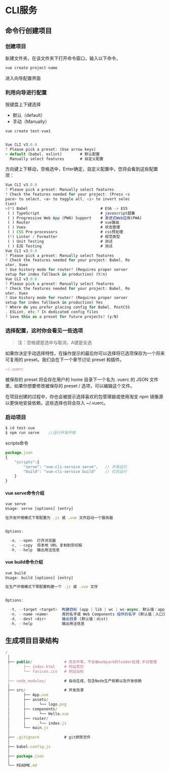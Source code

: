# CLI服务

## 命令行创建项目

### 创建项目

新建文件夹，在该文件夹下打开命令窗口，输入以下命令，

```js
vue create project-name
```

进入向导配置界面

### 利用向导进行配置

按键盘上下键选择

- 默认（default）
- 手动（Manually）

```js
vue create test-vue1


Vue CLI v3.0.0
? Please pick a preset: (Use arrow keys)
> default (babel, eslint)        # 默认配置
  Manually select features       # 自定义配置
```

方向键上下移动，空格选中，Enter确定，自定义配置中，您将会看到这些配置项：

```js
Vue CLI v3.0.0
? Please pick a preset: Manually select features
? Check the features needed for your project: (Press <s
pace> to select, <a> to toggle all, <i> to invert selec
tion)
>(*) Babel                                # ES6 -> ES5
 ( ) TypeScript                           # javascript超集
 ( ) Progressive Web App (PWA) Support    # 渐进式Web应用(PWA)
 ( ) Router                               # vue路由
 ( ) Vuex                                 # 状态管理
 ( ) CSS Pre-processors                   # css预处理
 (*) Linter / Formatter                   # 规范类型
 ( ) Unit Testing                         # 测试
 ( ) E2E Testing                          # 测试
Vue CLI v3.0.0
? Please pick a preset: Manually select features
? Check the features needed for your project: Babel, Ro
uter, Vuex
? Use history mode for router? (Requires proper server
setup for index fallback in production) (Y/n)
Vue CLI v3.0.0
? Please pick a preset: Manually select features
? Check the features needed for your project: Babel, Ro
uter, Vuex
? Use history mode for router? (Requires proper server
setup for index fallback in production) Yes
? Where do you prefer placing config for Babel, PostCSS
, ESLint, etc.? In dedicated config files
? Save this as a preset for future projects? (y/N)
```

### 选择配置，这时你会看见一些选项

> 注：空格键是选中与取消，A键是全选

如果你决定手动选择特性，在操作提示的最后你可以选择将已选项保存为一个将来可复用的 preset。我们会在下一个章节讨论 preset 和插件。

```js
~/.vuerc
```

被保存的 preset 将会存在用户的 home 目录下一个名为 .vuerc 的 JSON 文件里。如果你想要修改被保存的 preset / 选项，可以编辑这个文件。

在项目创建的过程中，你也会被提示选择喜欢的包管理器或使用淘宝 npm 镜像源以更快地安装依赖。这些选择也将会存入 ~/.vuerc。

### 启动项目

```js
$ cd test-vue
$ npm run serve    //运行开发环境
```

scripts命令

```js
package.json
{
    "scripts":{
        "serve": "vue-cli-service serve",   // 开发运行
        "build": "vue-cli-service build"    // 打包运行
    }
}
```

#### vue serve命令介绍

```js
vue serve
Usage: serve [options] [entry]

在开发环境模式下零配置为 .js 或 .vue 文件启动一个服务器


Options:

  -o, --open  打开浏览器
  -c, --copy  将本地 URL 复制到剪切板
  -h, --help  输出用法信息
```

#### vue build命令介绍

```js
vue build
Usage: build [options] [entry]

在生产环境模式下零配置构建一个 .js 或 .vue 文件


Options:

  -t, --target <target>  构建目标 (app | lib | wc | wc-async, 默认值：app)
  -n, --name <name>      库的名字或 Web Components 组件的名字 (默认值：入口文件名)
  -d, --dest <dir>       输出目录 (默认值：dist)
  -h, --help             输出用法信息
```

## 生成项目目录结构

```js
/
 │
 ├── public/              # 库文件等，不会被webpack的loader处理,手动管理
 │      ├── index.html    # 网站首页
 │      └── favicon.ico   # 网站站标
 │
 ├── node_modules/        # 自动生成，包含Node生产依赖以及开发依赖
 │
 ├── src/                 # 开发目录
 │      ├── App.vue
 │      ├── assets/
 │      │      └── logo.png
 │      ├── components/
 │      │      └── Hello.vue
 │      ├── router/
 │      │      └── index.js
 │      └── main.js
 │
 ├── .gitignore           # git排除文件
 │
 ├── babel.config.js
 │
 ├── package.json
 │
 └── README.md
```
